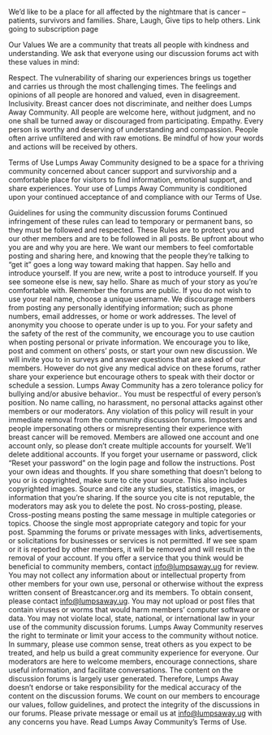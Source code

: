 We’d like to be a place for all affected by the nightmare that is cancer – patients, survivors and families. Share, Laugh, Give tips to help others. 
Link going to subscription page 

Our Values 
We are a community that treats all people with kindness and understanding. We ask that everyone using our discussion forums act with these values in mind: 

Respect. The vulnerability of sharing our experiences brings us together and carries us through the most challenging times. The feelings and opinions of all people are honored and valued, even in disagreement.  
Inclusivity. Breast cancer does not discriminate, and neither does Lumps Away Community. All people are welcome here, without judgment, and no one shall be turned away or discouraged from participating. 
Empathy. Every person is worthy and deserving of understanding and compassion. People often arrive unfiltered and with raw emotions. Be mindful of how your words and actions will be received by others.

Terms of Use
Lumps Away Community designed to be a space for a thriving community concerned about   cancer support and survivorship and a comfortable place for visitors to find information, emotional support, and share experiences. Your use of Lumps Away Community is conditioned upon your continued acceptance of and compliance with our Terms of Use.

Guidelines for using the community discussion forums 
Continued infringement of these rules can lead to temporary or permanent bans, so they must be followed and respected. These Rules are to protect you and our other members and are to be followed in all posts.
Be upfront about who you are and why you are here. We want our members to feel comfortable posting and sharing here, and knowing that the people they’re talking to “get it” goes a long way toward making that happen. 
Say hello and introduce yourself. If you are new, write a post to introduce yourself. If you see someone else is new, say hello. Share as much of your story as you’re comfortable with.
Remember the forums are public. If you do not wish to use your real name, choose a unique username. We discourage members from posting any personally identifying information; such as phone numbers, email addresses, or home or work addresses. The level of anonymity you choose to operate under is up to you. For your safety and the safety of the rest of the community, we encourage you to use caution when posting personal or private information.
We encourage you to like, post and comment on others’ posts, or start your own new discussion. We will invite you to in surveys and answer questions that are asked of our members. However do not give any medical advice on these forums, rather share your experience but encourage others to speak with their doctor or schedule a session.
Lumps Away Community has a zero tolerance policy for bullying and/or abusive behavior.. You must be respectful of every person’s position. No name calling, no harassment, no personal attacks against other members or our moderators. Any violation of this policy will result in your immediate removal from the community discussion forums. 
Imposters and people impersonating others or misrepresenting their experience with breast cancer will be removed. 
Members are allowed one account and one account only, so please don’t create multiple accounts for yourself. We’ll delete additional accounts. If you forget your username or password, click “Reset your password” on the login page and follow the instructions.
Post your own ideas and thoughts. If you share something that doesn’t belong to you or is copyrighted, make sure to cite your source. This also includes copyrighted images. Source and cite any studies, statistics, images, or information that you’re sharing. If the source you cite is not reputable, the moderators may ask you to delete the post.
No cross-posting, please. Cross-posting means posting the same message in multiple categories or topics. Choose the single most appropriate category and topic for your post. 
Spamming the forums or private messages with links, advertisements, or solicitations for businesses or services is not permitted. If we see spam or it is reported by other members, it will be removed and will result in the removal of your account.
If you offer a service that you think would be beneficial to community members, contact info@lumpsaway.ug for review. You may not collect any information about or intellectual property from other members for your own use, personal or otherwise without the express written consent of Breastcancer.org and its members. To obtain consent, please contact info@lumpsaway.ug. 
You may not upload or post files that contain viruses or worms that would harm members’ computer software or data.  You may not violate local, state, national, or international law in your use of the community discussion forums. 
Lumps Away Community reserves the right to terminate or limit your access to the community without notice. In summary, please use common sense, treat others as you expect to be treated, and help us build a great community experience for everyone.  Our moderators are here to welcome members, encourage connections, share useful information, and facilitate conversations. The content on the discussion forums is largely user generated. Therefore, Lumps Away doesn’t endorse or take responsibility for the medical accuracy of the content on the discussion forums. We count on our members to encourage our values, follow guidelines, and protect the integrity of the discussions in our forums.
Please private message or email us at info@lumpsaway.ug with any concerns you have. Read Lumps Away Community’s Terms of Use.
